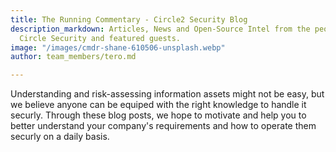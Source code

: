 ```yaml
---
title: The Running Commentary - Circle2 Security Blog
description_markdown: Articles, News and Open-Source Intel from the people of Squared
  Circle Security and featured guests.
image: "/images/cmdr-shane-610506-unsplash.webp"
author: team_members/tero.md

---
```

Understanding and risk-assessing information assets might not be easy, but we believe anyone can be equiped with the right knowledge to handle it securly. Through these blog posts, we hope to motivate and help you to better understand your company's requirements and how to operate them securly on a daily basis.